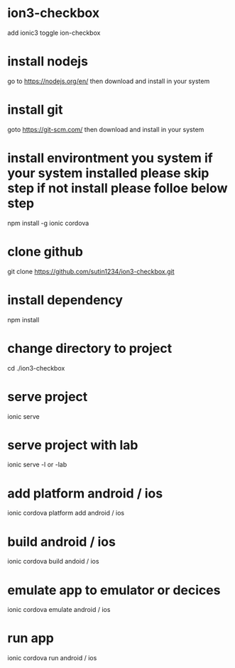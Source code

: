 # ion3-checkbox
add ionic3 toggle ion-checkbox

# install nodejs
go to https://nodejs.org/en/ then download and install in your system

# install git
goto https://git-scm.com/ then download and install in your system

# install environtment you system if your system installed please skip step if not install please folloe below step
npm install -g ionic cordova

# clone github
git clone https://github.com/sutin1234/ion3-checkbox.git

# install dependency
npm install

# change directory to project
cd ./ion3-checkbox

# serve project
ionic serve

# serve project with lab
ionic serve -l or -lab

# add platform android / ios
ionic cordova platform add android / ios

# build android / ios
ionic cordova build andoid / ios

# emulate app to emulator or decices
ionic cordova emulate android / ios

# run app
ionic cordova run android / ios
